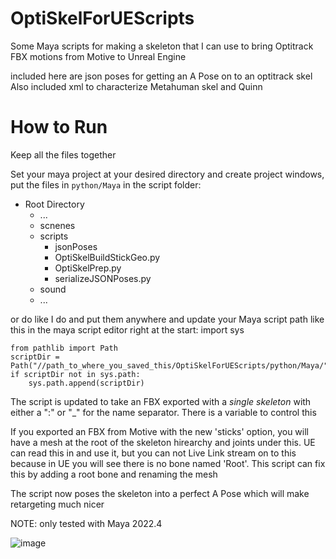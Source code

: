 # OptiSkelForUEScripts
Some Maya scripts for making a skeleton that I can use to bring Optitrack FBX motions from Motive to Unreal Engine

included here are json poses for getting an A Pose on to an optitrack skel
Also included xml to characterize Metahuman skel and Quinn


# How to Run
Keep all the files together

Set your maya project at your desired directory and create project windows, put the files in `python/Maya` in the script folder:
+ Root Directory
    + ...
    + scnenes
    + scripts
        + jsonPoses
        + OptiSkelBuildStickGeo.py
        + OptiSkelPrep.py
        + serializeJSONPoses.py
    + sound
    + ...

or do like I do and put them anywhere and update your Maya script path like this in the maya script editor right at the start:
import sys
```
from pathlib import Path
scriptDir = Path("//path_to_where_you_saved_this/OptiSkelForUEScripts/python/Maya/")
if scriptDir not in sys.path:
    sys.path.append(scriptDir)
```


The script is updated to take an FBX exported with a *single skeleton* with either a ":" or "_" for the name separator.  There is a variable to control this

If you exported an FBX from Motive with the new 'sticks' option, you will have a mesh at the root of the skeleton hirearchy and joints under this.  UE can read this in and use it, but you can not Live Link stream on to this because in UE you will see there is no bone named 'Root'.  This script can fix this by adding a root bone and renaming the mesh

The script now poses the skeleton into a perfect A Pose which will make retargeting much nicer

NOTE: only tested with Maya 2022.4 

![image](https://github.com/kromond/OptiSkelForUEScripts/assets/5624947/88c7bd80-aa1e-41a3-afd8-61c031e4e16e)